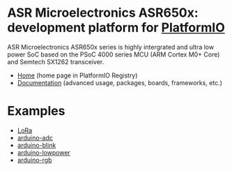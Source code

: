 
# ASR Microelectronics ASR650x: development platform for [PlatformIO](https://platformio.org)

ASR Microelectronics ASR650x series is highly intergrated and ultra low power SoC based on the PSoC 4000 series MCU (ARM Cortex M0+ Core) and Semtech SX1262 transceiver.

* [Home](https://platformio.org/platforms/asrmicro650x) (home page in PlatformIO Registry)
* [Documentation](https://docs.platformio.org/page/platforms/asrmicro650x.html) (advanced usage, packages, boards, frameworks, etc.)

# Examples

* [LoRa](https://github.com/HelTecAutomation/platform-asrmicro650x/tree/master/examples/LoRa)
* [arduino-adc](https://github.com/HelTecAutomation/platform-asrmicro650x/tree/master/examples/arduino-adc)
* [arduino-blink](https://github.com/HelTecAutomation/platform-asrmicro650x/tree/master/examples/arduino-blink)
* [arduino-lowpower](https://github.com/HelTecAutomation/platform-asrmicro650x/tree/master/examples/arduino-lowpower)
* [arduino-rgb](https://github.com/HelTecAutomation/platform-asrmicro650x/tree/master/examples/arduino-rgb)
